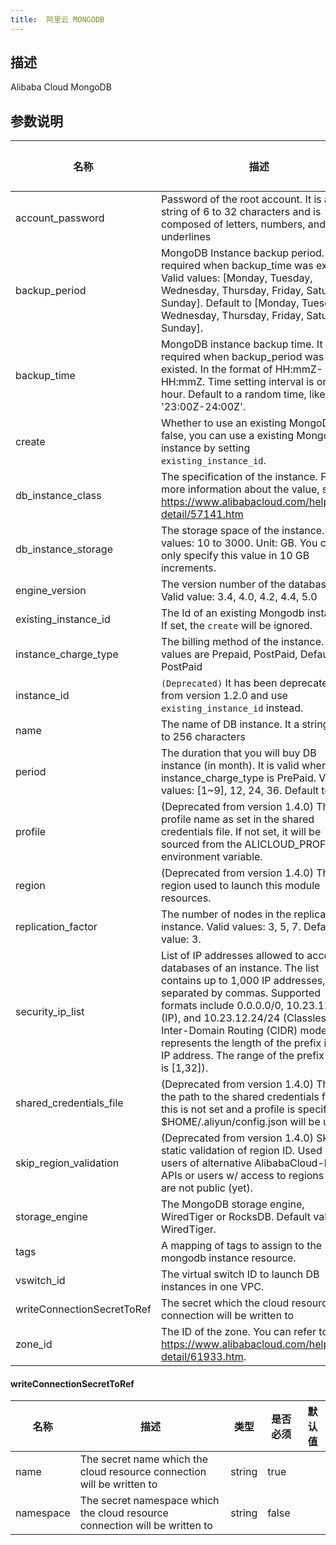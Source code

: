 ```yaml
---
title:  阿里云 MONGODB
---
```


## 描述

Alibaba Cloud MongoDB

## 参数说明


 名称 | 描述 | 类型 | 是否必须 | 默认值 
 ------------ | ------------- | ------------- | ------------- | ------------- 
 account_password | Password of the root account. It is a string of 6 to 32 characters and is composed of letters, numbers, and underlines | string | true |  
 backup_period | MongoDB Instance backup period. It is required when backup_time was existed. Valid values: [Monday, Tuesday, Wednesday, Thursday, Friday, Saturday, Sunday]. Default to [Monday, Tuesday, Wednesday, Thursday, Friday, Saturday, Sunday].  | list(string) | true |  
 backup_time | MongoDB instance backup time. It is required when backup_period was existed. In the format of HH:mmZ- HH:mmZ. Time setting interval is one hour. Default to a random time, like '23:00Z-24:00Z'.  | string | false |  
 create | Whether to use an existing MongoDB. If false, you can use a existing Mongodb instance by setting `existing_instance_id`.  | bool | false |  
 db_instance_class | The specification of the instance. For more information about the value, see https://www.alibabacloud.com/help/doc-detail/57141.htm | string | true |  
 db_instance_storage | The storage space of the instance. Valid values: 10 to 3000. Unit: GB. You can only specify this value in 10 GB increments.  | number | false |  
 engine_version | The version number of the database. Valid value: 3.4, 4.0, 4.2, 4.4, 5.0  | string | true |  
 existing_instance_id | The Id of an existing Mongodb instance. If set, the `create` will be ignored.  | string | false |  
 instance_charge_type | The billing method of the instance. Valid values are Prepaid, PostPaid, Default to PostPaid | string | false |  
 instance_id | `(Deprecated)` It has been deprecated from version 1.2.0 and use `existing_instance_id` instead.  | string | false |  
 name |  The name of DB instance. It a string of 2 to 256 characters | string | true |  
 period | The duration that you will buy DB instance (in month). It is valid when instance_charge_type is PrePaid. Valid values: [1~9], 12, 24, 36. Default to 1 |  | false |  
 profile | (Deprecated from version 1.4.0) The profile name as set in the shared credentials file. If not set, it will be sourced from the ALICLOUD_PROFILE environment variable.  | string | false |  
 region | (Deprecated from version 1.4.0) The region used to launch this module resources.  | string | false |  
 replication_factor | The number of nodes in the replica set instance. Valid values: 3, 5, 7. Default value: 3.  | number | false |  
 security_ip_list |  List of IP addresses allowed to access all databases of an instance. The list contains up to 1,000 IP addresses, separated by commas. Supported formats include 0.0.0.0/0, 10.23.12.24 (IP), and 10.23.12.24/24 (Classless Inter-Domain Routing (CIDR) mode. /24 represents the length of the prefix in an IP address. The range of the prefix length is [1,32]).  | list(string) | false |  
 shared_credentials_file | (Deprecated from version 1.4.0) This is the path to the shared credentials file. If this is not set and a profile is specified, $HOME/.aliyun/config.json will be used.  | string | false |  
 skip_region_validation | (Deprecated from version 1.4.0) Skip static validation of region ID. Used by users of alternative AlibabaCloud-like APIs or users w/ access to regions that are not public (yet).  | bool | false |  
 storage_engine | The MongoDB storage engine, WiredTiger or RocksDB. Default value: WiredTiger.  | string | false |  
 tags | A mapping of tags to assign to the mongodb instance resource.  | map(string) | false |  
 vswitch_id | The virtual switch ID to launch DB instances in one VPC.  | string | false |  
 writeConnectionSecretToRef | The secret which the cloud resource connection will be written to | [writeConnectionSecretToRef](#writeConnectionSecretToRef) | false |  
 zone_id | The ID of the zone. You can refer to https://www.alibabacloud.com/help/doc-detail/61933.htm.  | string | false |  


#### writeConnectionSecretToRef

 名称 | 描述 | 类型 | 是否必须 | 默认值 
 ------------ | ------------- | ------------- | ------------- | ------------- 
 name | The secret name which the cloud resource connection will be written to | string | true |  
 namespace | The secret namespace which the cloud resource connection will be written to | string | false |  
